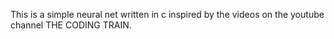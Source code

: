 This is a simple neural net written in c inspired by the videos on the youtube channel THE CODING TRAIN.


